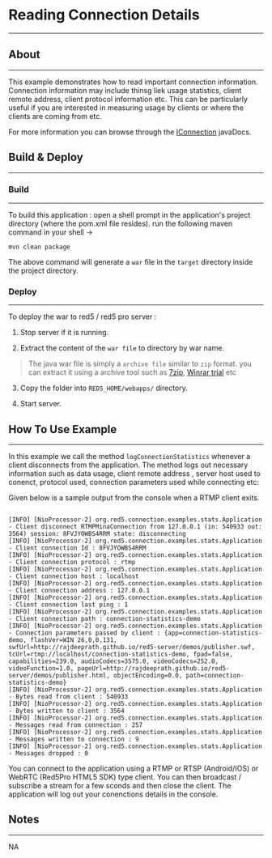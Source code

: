 # Reading Connection Details
---


## About
---

This example demonstrates how to read important connection information. Connection information may include thinsg liek usage statistics, client remote address, client protocol information etc. This can be particularly useful if you are interested in measuring usage by clients or where the clients are coming from etc.

For more information you can browse through the [IConnection](#http://red5.org/javadoc/red5-server-common/index.html?org/red5/server/api/class-use/IConnection.html) javaDocs.



## Build & Deploy
---

### Build
---

To build this application : open a shell prompt in the application's project directory (where the pom.xml file resides). run the following maven command in your shell -> 

``` 
mvn clean package 

```

The above command will generate a `war` file in the `target` directory inside the project directory. 


### Deploy
---

To deploy the war to red5 / red5 pro server :

1. Stop server if it is running.

2. Extract the content of the `war file` to directory by war name. 

> The java war file is simply a `archive file` similar to `zip` format. you can extract it using a archive tool such as [7zip](#http://www.7-zip.org/), [Winrar trial](#http://www.rarlab.com/download.htm) etc

3. Copy the folder into `RED5_HOME/webapps/` directory.

4. Start server.




## How To Use Example
---

In this example we call the method `logConnectionStatistics` whenever a client disconnects from the application. The method logs out necessary information such as data usage, client remote address , server host used to conenct, protocol used, connection parameters used while connecting etc:


Given below is a sample output from the console when a RTMP client exits.

```

[INFO] [NioProcessor-2] org.red5.connection.examples.stats.Application - Client disconnect RTMPMinaConnection from 127.0.0.1 (in: 540933 out: 3564) session: 8FVJYOWBS4RRM state: disconnecting
[INFO] [NioProcessor-2] org.red5.connection.examples.stats.Application - Client connection Id : 8FVJYOWBS4RRM
[INFO] [NioProcessor-2] org.red5.connection.examples.stats.Application - Client connection protocol : rtmp
[INFO] [NioProcessor-2] org.red5.connection.examples.stats.Application - Client connection host : localhost
[INFO] [NioProcessor-2] org.red5.connection.examples.stats.Application - Client connection address : 127.0.0.1
[INFO] [NioProcessor-2] org.red5.connection.examples.stats.Application - Client connection last ping : 1
[INFO] [NioProcessor-2] org.red5.connection.examples.stats.Application - Client connection path : connection-statistics-demo
[INFO] [NioProcessor-2] org.red5.connection.examples.stats.Application - Connection parameters passed by client : {app=connection-statistics-demo, flashVer=WIN 26,0,0,131, swfUrl=http://rajdeeprath.github.io/red5-server/demos/publisher.swf, tcUrl=rtmp://localhost/connection-statistics-demo, fpad=false, capabilities=239.0, audioCodecs=3575.0, videoCodecs=252.0, videoFunction=1.0, pageUrl=http://rajdeeprath.github.io/red5-server/demos/publisher.html, objectEncoding=0.0, path=connection-statistics-demo}
[INFO] [NioProcessor-2] org.red5.connection.examples.stats.Application - Bytes read from client : 540933
[INFO] [NioProcessor-2] org.red5.connection.examples.stats.Application - Bytes written to client : 3564
[INFO] [NioProcessor-2] org.red5.connection.examples.stats.Application - Messages read from connection : 257
[INFO] [NioProcessor-2] org.red5.connection.examples.stats.Application - Messages written to connection : 9
[INFO] [NioProcessor-2] org.red5.connection.examples.stats.Application - Messages dropped : 0

```


You can connect to the application using a RTMP or RTSP (Android/IOS) or WebRTC (Red5Pro HTML5 SDK) type client. You can then broadcast / subscribe a stream for a few sconds and then close the client. The application will log out your conenctions details in the console.



## Notes
---

NA
